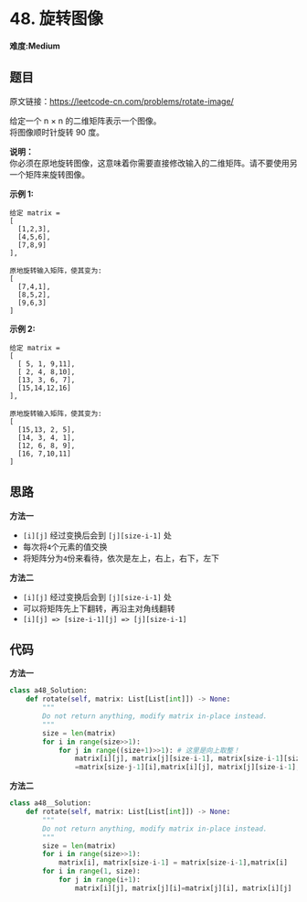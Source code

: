 # 48. 旋转图像
**难度:Medium**
## 题目
原文链接：https://leetcode-cn.com/problems/rotate-image/

给定一个 n × n 的二维矩阵表示一个图像。  
将图像顺时针旋转 90 度。

**说明：**  
你必须在原地旋转图像，这意味着你需要直接修改输入的二维矩阵。请不要使用另一个矩阵来旋转图像。

**示例 1:**
```
给定 matrix = 
[
  [1,2,3],
  [4,5,6],
  [7,8,9]
],

原地旋转输入矩阵，使其变为:
[
  [7,4,1],
  [8,5,2],
  [9,6,3]
]
```
**示例 2:**
```
给定 matrix =
[
  [ 5, 1, 9,11],
  [ 2, 4, 8,10],
  [13, 3, 6, 7],
  [15,14,12,16]
], 

原地旋转输入矩阵，使其变为:
[
  [15,13, 2, 5],
  [14, 3, 4, 1],
  [12, 6, 8, 9],
  [16, 7,10,11]
]
```

## 思路
**方法一**
* `[i][j]` 经过变换后会到 `[j][size-i-1]` 处
* 每次将`4`个元素的值交换
* 将矩阵分为`4`份来看待，依次是左上，右上，右下，左下

**方法二**
* `[i][j]` 经过变换后会到 `[j][size-i-1]` 处
* 可以将矩阵先上下翻转，再沿主对角线翻转
* `[i][j] => [size-i-1][j] => [j][size-i-1]`

## 代码
**方法一**
```python
class a48_Solution:
    def rotate(self, matrix: List[List[int]]) -> None:
        """
        Do not return anything, modify matrix in-place instead.
        """
        size = len(matrix)
        for i in range(size>>1):
            for j in range((size+1)>>1): # 这里是向上取整！
                matrix[i][j], matrix[j][size-i-1], matrix[size-i-1][size-j-1], matrix[size-j-1][i]\
                =matrix[size-j-1][i],matrix[i][j], matrix[j][size-i-1], matrix[size-i-1][size-j-1]
```
**方法二**
```python
class a48__Solution:
    def rotate(self, matrix: List[List[int]]) -> None:
        """
        Do not return anything, modify matrix in-place instead.
        """
        size = len(matrix)
        for i in range(size>>1):
            matrix[i], matrix[size-i-1] = matrix[size-i-1],matrix[i]
        for i in range(1, size):
            for j in range(i+1):
                matrix[i][j], matrix[j][i]=matrix[j][i], matrix[i][j]
```
